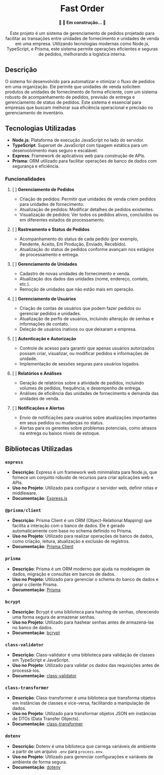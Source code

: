 

<h1 align="center">Fast Order </h1>
<h4 align="center"> 
	🚧  🚀 Em construção...  🚧
</h4>
<p align="center">Este projeto é um sistema de gerenciamento de pedidos projetado para facilitar as transações entre unidades de fornecimento e unidades de venda em uma empresa. Utilizando tecnologias modernas como Node.js, TypeScript, e Prisma, este sistema permite operações eficientes e seguras de pedidos, melhorando a logística interna.</p>


## Descrição

O sistema foi desenvolvido para automatizar e otimizar o fluxo de pedidos em uma organização. Ele permite que unidades de venda solicitem produtos de unidades de fornecimento de forma eficiente, com um sistema robusto de acompanhamento de pedidos, previsão de entrega e gerenciamento de status de pedidos. Este sistema é essencial para empresas que buscam melhorar sua eficiência operacional e precisão no gerenciamento de inventário.

## Tecnologias Utilizadas

-   **Node.js**: Plataforma de execução JavaScript no lado do servidor.
-   **TypeScript**: Superset de JavaScript com tipagem estática para um desenvolvimento mais seguro e escalável.
-   **Express**: Framework de aplicativos web para construção de APIs.
-   **Prisma**: ORM utilizado para facilitar operações de banco de dados com segurança e eficiência.

### Funcionalidades


1.  [ ] **Gerenciamento de Pedidos**
    
    -   Criação de pedidos: Permitir que unidades de venda criem pedidos para unidades de fornecimento.
    -   Atualização de pedidos: Modificar detalhes de pedidos existentes.
    -   Visualização de pedidos: Ver todos os pedidos ativos, concluídos ou em diferentes estados de processamento.
      
3.  [ ]  **Rastreamento e Status de Pedidos**
    
    -   Acompanhamento do status de cada pedido (por exemplo, Pendente, Aceito, Em Produção, Enviado, Recebido).
    -   Atualização do status de pedidos conforme avançam nos estágios de processamento e entrega.
      
4.  [ ]  **Gerenciamento de Unidades**
    
    -   Cadastro de novas unidades de fornecimento e venda.
    -   Atualização dos dados das unidades (nome, endereço, contato, etc.).
    -   Remoção de unidades que não estão mais em operação.
      
5. [ ] **Gerenciamento de Usuários**
    
    -   Criação de contas de usuários que podem fazer pedidos ou gerenciar pedidos e unidades.
    -   Atualização de perfis de usuários, incluindo alteração de senhas e informações de contato.
    -   Deleção de usuários inativos ou que deixaram a empresa.
      
6. [ ] **Autenticação e Autorização**
    
    -   Controle de acesso para garantir que apenas usuários autorizados possam criar, visualizar, ou modificar pedidos e informações de unidade.
    -   Implementação de sessões seguras para usuários logados.
      
7. [ ] **Relatórios e Análises**
    
    -   Geração de relatórios sobre a atividade de pedidos, incluindo volumes de pedidos, frequência, e desempenho de entrega.
    -   Análises de eficiência das unidades de fornecimento e demanda das unidades de venda.
      
8. [ ] **Notificações e Alertas**
    
    -   Envio de notificações para usuários sobre atualizações importantes em seus pedidos ou mudanças no status.
    -   Alertas para os gerentes sobre problemas potenciais, como atrasos na entrega ou baixos níveis de estoque.

## Bibliotecas Utilizadas

### `express`
- **Descrição**: Express é um framework web minimalista para Node.js, que fornece um conjunto robusto de recursos para criar aplicações web e APIs.
- **Uso no Projeto**: Utilizado para configurar o servidor web, definir rotas e middleware.
- **Documentação**: [Express.js](https://expressjs.com/)

### `@prisma/client`
- **Descrição**: Prisma Client é um ORM (Object-Relational Mapping) que facilita a interação com o banco de dados. Ele é gerado automaticamente com base no schema definido no Prisma.
- **Uso no Projeto**: Utilizado para realizar operações de banco de dados, como criação, leitura, atualização e exclusão de registros.
- **Documentação**: [Prisma Client](https://www.prisma.io/docs/concepts/components/prisma-client)

### `prisma`
- **Descrição**: Prisma é um ORM moderno que ajuda na modelagem de dados, migração e consultas em bancos de dados.
- **Uso no Projeto**: Utilizado para gerenciar o schema do banco de dados e gerar o cliente Prisma.
- **Documentação**: [Prisma](https://www.prisma.io/)

### `bcrypt`
- **Descrição**: Bcrypt é uma biblioteca para hashing de senhas, oferecendo uma forma segura de armazenar senhas.
- **Uso no Projeto**: Utilizado para hashear senhas antes de armazená-las no banco de dados.
- **Documentação**: [bcrypt](https://github.com/kelektiv/node.bcrypt.js)

### `class-validator`
- **Descrição**: Class-validator é uma biblioteca para validação de classes em TypeScript e JavaScript.
- **Uso no Projeto**: Utilizado para validar os dados das requisições antes de processá-los.
- **Documentação**: [class-validator](https://github.com/typestack/class-validator)

### `class-transformer`
- **Descrição**: Class-transformer é uma biblioteca que transforma objetos em instâncias de classes e vice-versa, facilitando a manipulação de dados.
- **Uso no Projeto**: Utilizado para transformar objetos JSON em instâncias de DTOs (Data Transfer Objects).
- **Documentação**: [class-transformer](https://github.com/typestack/class-transformer)

### `dotenv`
- **Descrição**: Dotenv é uma biblioteca que carrega variáveis de ambiente a partir de um arquivo `.env` para `process.env`.
- **Uso no Projeto**: Utilizado para gerenciar configurações e variáveis de ambiente de forma segura.
- **Documentação**: [dotenv](https://github.com/motdotla/dotenv)
